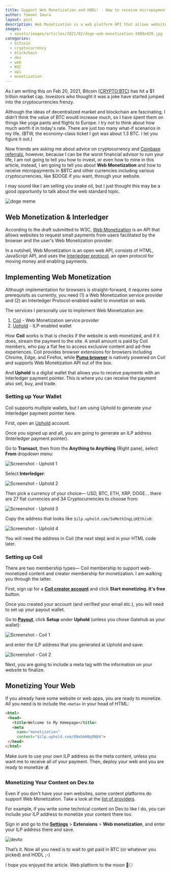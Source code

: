 ```yaml
---
title: Support Web Monetization and HODL! - How to receive micropayment in $BTC (or $Ɖoge) on your website
author: Tomomi Imura
layout: post
description: Web Monetization is a web platform API that allows websites to request micropayments from users facilitated by the browser
images:
  - assets/images/articles/2021/02/doge-web-monetization-1000x420.jpg
categories:
  - bitcoin
  - cryptocurrency
  - blockchain
  - dev
  - web
  - W3C
  - api
  - monetization
---
```


As I am writing this on Feb 20, 2021, Bitcoin ([CRYPTO:BTC](https://www.fool.com/quote/crypto/bitcoin/btc/)) has hit a $1 trillion market cap. Investors who thought it was a joke have started jumped into the cryptocurrencies frenzy. 

Although the ideas of decentralized market and blockchain are fascinating, I didn’t think the value of BTC would increase much, so I have spent them on things like yoga pants and flights to Europe. I try not to think about how much worth it in today's rate. There are just too many what-if scenarios in my life. (BTW, the economy-class ticket I got was about 1.3 BTC. I let you figure it out.)

Now friends are asking me about advice on cryptocurrency and [Coinbase referrals](https://www.coinbase.com/join/girlie_mac), however, because I can be the worst financial advisor to ruin your life, I am not going to tell you how to invest, or even how to mine in this article, instead, I am going to tell you about **Web Monetization** and how to receive micropayments in $BTC and other currencies including various cryptocurrencies, like $DOGE if you want, through your website.

I may sound like I am selling you snake oil, but I just thought this may be a good opportunity to talk about the web standard topic. 

![doge meme](/assets/images/articles/2021/02/doge-web-monetization-1000x420.jpg)


## Web Monetization & Interledger

According to the draft submitted to W3C, [Web Monetization](https://webmonetization.org/specification.html) is an API that allows websites to request small payments from users facilitated by the browser and the user's Web Monetization provider.

In a nutshell, Web Monetization is an open web API, consists of HTML, JavaScript API, and uses the [Interledger protocol](https://interledger.org/), an open protocol for moving money and enabling payments. 

## Implementing Web Monetization 

Although implementation for browsers is straight-forward, it requires some prerequisits as currently, you need (1) a Web Monetization service provider and (2) an Interledger Protocol-enabled wallet to monetize on web.

The services I personally use to implement Web Monetization are:

1. [Coil](https://coil.com) - Web Monetization service provider
2. [Uphold](https://uphold.com) - ILP-enabled wallet

How **Coil** works is that is checks if the website is web monetized, and if it does, stream the payment to the site. A small amount is paid by Coil members, who pay a flat fee to access exclusive content and ad-free experiences. Coil provides browser extensions for browsers including Chrome, Edge, and Firefox, while [**Puma browser**](https://www.pumabrowser.com/) is natively powered on Coil and supports Web Monetization API out of the box.

And **Uphold** is a digital wallet that allows you to receive payments with an Interledger payment pointer. This is where you can receive the payment also sell, buy, and trade.

### Setting up Your Wallet

Coil supports multiple wallets, but I am using Uphold to generate your Interledger payment pointer here.

First, open an [Uphold](https://uphold.com/) account. 

Once you signed up and all, you are going to generate an ILP address (Interledger payment pointer). 

Go to **Transact**, then from the **Anything to Anything** (Right pane), select **From** dropdown menu:

![Screenshot - Uphold 1](/assets/images/articles/2021/02/uphold-transact-01.png)

Select **Interledger**: 

![Screenshot - Uphold 2](/assets/images/articles/2021/02/uphold-transact-02.png)

Then pick a currency of your choice— USD, BTC, ETH, XRP, DOGE… there are 27 fiat currencies and
34 Cryptocurrencies to choose from:

![Screenshot - Uphold 3](/assets/images/articles/2021/02/uphold-transact-03.png)

Copy the address that looks like `$ilp.uphold.com/SoMethIngLiKEthis0`:

![Screenshot - Uphold 4](/assets/images/articles/2021/02/uphold-transact-04.png)

You will need the address in Coil (the next step) and in your HTML code later.


### Setting up Coil

There are two membership types— Coil membership to support web-monetized content and creator membership for monetization. I am walking you through the latter.

First, sign up for a [**Coil creator account**](https://coil.com/creator) and click **Start monetizing. It's free** button.

Once you created your account (and verified your email etc.), you will need to set up your payout wallet. 

Go to [**Payout**](https://coil.com/settings/payouts), click **Setup** under **Uphold** (unless you chose Gatehub as your wallet):

![Screenshot - Coil 1](/assets/images/articles/2021/02/coil-payouts-01.png)

and enter the ILP address that you generated at Uphold and save:

![Screenshot - Coil 2](/assets/images/articles/2021/02/coil-payouts-02.png)

Next, you are going to include a meta tag with the information on your website to finalize.

## Monetizing Your Web

If you already have some website or web apps, you are ready to monetize. All you need is to include the `<meta>` in your head of HTML:

```html
<html>
 <head>
   <title>Welcome to My Homepage</title>
   <meta
     name="monetization"
     content="$ilp.uphold.com/6NxbkHNq9N84">
 </head>
</html>
```

Make sure to use your own ILP address as the meta content, unless you want me to receive all of your payment. Then, deploy your web and you are ready to monetize 💰

### Monetizing Your Content on Dev.to

Even if you don’t have your own websites, some content platforms do support Web Monetization. Take a look at the [list of providers](https://help.coil.com/docs/monetize/content/platforms).

For example, if you write some technical content on Dev.to like I do, you can include your ILP address to monetize your content there too. 

Sign in and go to the [**Settings**](https://dev.to/settings/misc) > **Extensions** > **Web monetization**, and enter your ILP address there and save.

![devto](/assets/images/articles/2021/02/devto-monetize.png)

That’s it. 
Now all you need is to wait to get paid in BTC (or whatever you picked) and HODL ;-)

I hope you enjoyed the article. Web platform to the moon 🚀🌕
